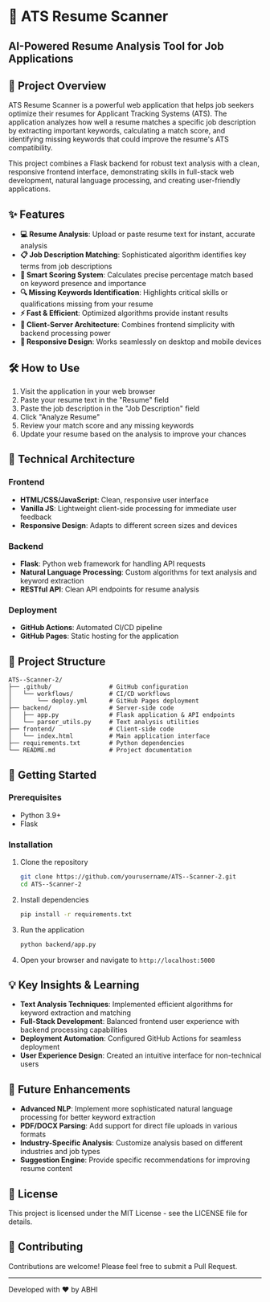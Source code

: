# 🎯 ATS Resume Scanner

## AI-Powered Resume Analysis Tool for Job Applications


## 🚀 Project Overview

ATS Resume Scanner is a powerful web application that helps job seekers optimize their resumes for Applicant Tracking Systems (ATS). The application analyzes how well a resume matches a specific job description by extracting important keywords, calculating a match score, and identifying missing keywords that could improve the resume's ATS compatibility.

This project combines a Flask backend for robust text analysis with a clean, responsive frontend interface, demonstrating skills in full-stack web development, natural language processing, and creating user-friendly applications.

## ✨ Features

- **💻 Resume Analysis**: Upload or paste resume text for instant, accurate analysis
- **📋 Job Description Matching**: Sophisticated algorithm identifies key terms from job descriptions
- **🎯 Smart Scoring System**: Calculates precise percentage match based on keyword presence and importance
- **🔍 Missing Keywords Identification**: Highlights critical skills or qualifications missing from your resume
- **⚡ Fast & Efficient**: Optimized algorithms provide instant results
- **🔄 Client-Server Architecture**: Combines frontend simplicity with backend processing power
- **📱 Responsive Design**: Works seamlessly on desktop and mobile devices

## 🛠️ How to Use

1. Visit the application in your web browser
2. Paste your resume text in the "Resume" field
3. Paste the job description in the "Job Description" field
4. Click "Analyze Resume"
5. Review your match score and any missing keywords
6. Update your resume based on the analysis to improve your chances

## 🔧 Technical Architecture

### Frontend
- **HTML/CSS/JavaScript**: Clean, responsive user interface
- **Vanilla JS**: Lightweight client-side processing for immediate user feedback
- **Responsive Design**: Adapts to different screen sizes and devices

### Backend
- **Flask**: Python web framework for handling API requests
- **Natural Language Processing**: Custom algorithms for text analysis and keyword extraction
- **RESTful API**: Clean API endpoints for resume analysis

### Deployment
- **GitHub Actions**: Automated CI/CD pipeline
- **GitHub Pages**: Static hosting for the application

## 🧰 Project Structure

```
ATS--Scanner-2/
├── .github/                # GitHub configuration
│   └── workflows/          # CI/CD workflows
│       └── deploy.yml      # GitHub Pages deployment
├── backend/                # Server-side code
│   ├── app.py              # Flask application & API endpoints
│   └── parser_utils.py     # Text analysis utilities
├── frontend/               # Client-side code
│   └── index.html          # Main application interface
├── requirements.txt        # Python dependencies
└── README.md               # Project documentation
```

## 🚀 Getting Started

### Prerequisites
- Python 3.9+
- Flask

### Installation

1. Clone the repository
   ```bash
   git clone https://github.com/yourusername/ATS--Scanner-2.git
   cd ATS--Scanner-2
   ```

2. Install dependencies
   ```bash
   pip install -r requirements.txt
   ```

3. Run the application
   ```bash
   python backend/app.py
   ```

4. Open your browser and navigate to `http://localhost:5000`

## 💡 Key Insights & Learning

- **Text Analysis Techniques**: Implemented efficient algorithms for keyword extraction and matching
- **Full-Stack Development**: Balanced frontend user experience with backend processing capabilities
- **Deployment Automation**: Configured GitHub Actions for seamless deployment
- **User Experience Design**: Created an intuitive interface for non-technical users

## 🔮 Future Enhancements

- **Advanced NLP**: Implement more sophisticated natural language processing for better keyword extraction
- **PDF/DOCX Parsing**: Add support for direct file uploads in various formats
- **Industry-Specific Analysis**: Customize analysis based on different industries and job types
- **Suggestion Engine**: Provide specific recommendations for improving resume content

## 📄 License

This project is licensed under the MIT License - see the LICENSE file for details.

## 🤝 Contributing

Contributions are welcome! Please feel free to submit a Pull Request.

---

Developed with ❤️ by ABHI


